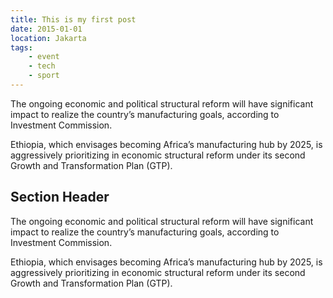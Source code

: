 ```yaml
---
title: This is my first post
date: 2015-01-01
location: Jakarta
tags:
    - event
    - tech
    - sport
---
```

The ongoing economic and political structural reform will have significant impact to realize the country’s manufacturing goals, according to Investment Commission.

Ethiopia, which envisages becoming Africa’s manufacturing hub by 2025, is aggressively prioritizing in economic structural reform under its second Growth and Transformation Plan (GTP).

## Section Header

The ongoing economic and political structural reform will have significant impact to realize the country’s manufacturing goals, according to Investment Commission.

Ethiopia, which envisages becoming Africa’s manufacturing hub by 2025, is aggressively prioritizing in economic structural reform under its second Growth and Transformation Plan (GTP).
